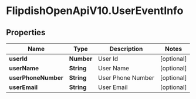 # FlipdishOpenApiV10.UserEventInfo

## Properties
Name | Type | Description | Notes
------------ | ------------- | ------------- | -------------
**userId** | **Number** | User Id | [optional] 
**userName** | **String** | User Name | [optional] 
**userPhoneNumber** | **String** | User Phone Number | [optional] 
**userEmail** | **String** | User Email | [optional] 


